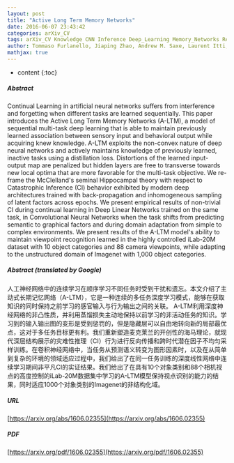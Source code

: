```yaml
---
layout: post
title: "Active Long Term Memory Networks"
date: 2016-06-07 23:43:42
categories: arXiv_CV
tags: arXiv_CV Knowledge CNN Inference Deep_Learning Memory_Networks Recognition
author: Tommaso Furlanello, Jiaping Zhao, Andrew M. Saxe, Laurent Itti, Bosco S. Tjan
mathjax: true
---
```


* content
{:toc}

##### Abstract
Continual Learning in artificial neural networks suffers from interference and forgetting when different tasks are learned sequentially. This paper introduces the Active Long Term Memory Networks (A-LTM), a model of sequential multi-task deep learning that is able to maintain previously learned association between sensory input and behavioral output while acquiring knew knowledge. A-LTM exploits the non-convex nature of deep neural networks and actively maintains knowledge of previously learned, inactive tasks using a distillation loss. Distortions of the learned input-output map are penalized but hidden layers are free to transverse towards new local optima that are more favorable for the multi-task objective. We re-frame the McClelland's seminal Hippocampal theory with respect to Catastrophic Inference (CI) behavior exhibited by modern deep architectures trained with back-propagation and inhomogeneous sampling of latent factors across epochs. We present empirical results of non-trivial CI during continual learning in Deep Linear Networks trained on the same task, in Convolutional Neural Networks when the task shifts from predicting semantic to graphical factors and during domain adaptation from simple to complex environments. We present results of the A-LTM model's ability to maintain viewpoint recognition learned in the highly controlled iLab-20M dataset with 10 object categories and 88 camera viewpoints, while adapting to the unstructured domain of Imagenet with 1,000 object categories.

##### Abstract (translated by Google)
人工神经网络中的连续学习在顺序学习不同任务时受到干扰和遗忘。本文介绍了主动式长期记忆网络（A-LTM），它是一种连续的多任务深度学习模式，能够在获取知识的同时保持之前学习的感官输入与行为输出之间的关联。 A-LTM利用深度神经网络的非凸性质，并利用蒸馏损失主动地保持以前学习的非活动任务的知识。学习到的输入输出图的变形是受到惩罚的，但是隐藏层可以自由地转向新的局部最优点，这对于多任务目标更有利。我们重新塑造麦克莱兰的开创性的海马理论，就现代深层结构展示的灾难性推理（CI）行为进行反向传播和跨时代潜在因子不均匀采样训练。在卷积神经网络中，当任务从预测语义转变为图形因素时，以及在从简单到复杂的环境的领域适应过程中，我们给出了在同一任务训练的深度线性网络中连续学习期间非平凡CI的实证结果。我们给出了在具有10个对象类别和88个相机视点的高度控制的iLab-20M数据集中学习的A-LTM模型保持视点识别的能​​力的结果，同时适应1000个对象类别的Imagenet的非结构化域。

##### URL
[https://arxiv.org/abs/1606.02355](https://arxiv.org/abs/1606.02355)

##### PDF
[https://arxiv.org/pdf/1606.02355](https://arxiv.org/pdf/1606.02355)

